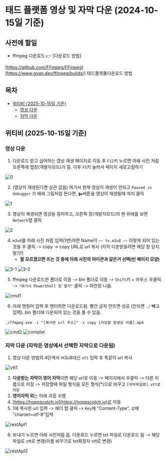 # 태드 플랫폼 영상 및 자막 다운 (2024-10-15일 기준)
## 사전에 할일
- ffmpeg 다운로드 👉️ [다운로드 방법] 

[https://github.com/FFmpeg/FFmpeg](https://www.gyan.dev/ffmpeg/builds/)
태드플렛폼다운로드 방법

## 목차
<!-- TOC start -->
- [위티비 (2025-10-15일 기준)](#위티비-2025-10-15일-기준)
   * [영상 다운](#영상-다운)
   * [자막 다운](#자막-다운-자막은-영상에서-선택한-자막으로-다운됨)
<!-- TOC end -->

## 위티비 (2025-10-15일 기준)
### 영상 다운
1. 다운로드 받고 싶어하는 영상 재생 페이지로 이동 후 `F12`키 누르면 아래 사진 처럼 오른쪽에 탭창(개발자모드)가 뜸. 이후 `F5`키 눌러서 페이지 새로고침하기
   
  ![0](https://github.com/user-attachments/assets/53b34718-0cb9-4d6f-80f7-90d6f96bc443)

2. (영상이 재생된다면 상관 없음) 여기서 현재 영상이 재생이 안되고 `Paused in debugger` 가 애래 그림처럼 뜬다면, `❚▶`버튼을 영상이 재생될때 까지 클릭
   
  ![1](https://github.com/user-attachments/assets/5c85eb75-2ca6-40ea-8199-50a6e9373617)

3. 영상이 재생되면 영상을 정지하고, 오른쪽 창(개발자모드)의 맨 위에를 보면 `Network`탭 클릭

  ![2](https://github.com/user-attachments/assets/b6c76aea-6e1d-4ae7-be88-28e29e01d3db)

4. `m3u8`를 아래 사진 처럼 입력(1번)하면 Name이 `~~ tx.m3u8 ~~` 이렇게 되어 있는 것을 우 클릭 -> copy -> copy URL로 url 복사 (자막 다운받을려면 해당 창 닫지 말기!)
    - **잘 모르겠으면 뜨는 것 중에 아래 사진의 아이콘과 같은거 선택(빈 페이지 모양)**

  ![3-1](https://github.com/user-attachments/assets/76b1bd36-b4eb-498e-9ada-9c31b26ba583) ![3-2](https://github.com/user-attachments/assets/8e697107-3ee1-43f6-b328-a7ee85493d61)


5. ffmpeg 다운로드한 폴더로 이동 -> bin 폴더로 이동 -> `Shift`키 + 마우스 우클릭 -> `"여기서 PowerShell 창 열기"` 클릭 -> 파란창 나옴.

  ![cmd1](https://github.com/user-attachments/assets/09129e37-2a53-4176-bd50-0c2779c33116)

6. 아래 명령어 입력 후 엔터하면 다운로드됨. 빨간 글자 안뜨면 성공 (안되면 `./` 빼고 입력). bin 폴더에 다운되어 있는 것을 볼 수 있음.
```
./ffmpeg.exe -i "[복사한 url 주소]" -c copy [저장할 동영상 이름].mp4
```

  ![cmd2](https://github.com/user-attachments/assets/ed65c083-af0c-43e3-800b-6dd9c3555f9d)
  ![complet](https://github.com/user-attachments/assets/8cd58dd2-39a2-43f0-978c-253f18c85a67)


### 자막 다운 (자막은 영상에서 선택한 자막으로 다운됨)
1. 영상 다운 방법의 4단계서 m3u8대신 `vtt` 입력 후 똑같이 url 복사

 ![vtt1](https://github.com/user-attachments/assets/c39323a5-2a2c-47ff-96a1-2587370485ff)

2. **다운받는 자막이 영어 자막**이면 해당 url로 이동 -> 페이지에서 우클릭 -> 다른 이름으로 저장 -> 저장할때 파일 형식을 모든 형식(*)으로 바꾸고 `[자막파일명].vtt로 저장`
3. **영어자막 외**는 아래 과정 수행
4. [https://hoppscotch.io](https://hoppscotch.io)로 이동
5. 1에 복사한 url 입력 -> 헤더 탭 클릭 -> `Key`에 "Content-Type", `값`에 "charset=utf-8"입력

  ![restApI1](https://github.com/user-attachments/assets/0b914bb8-e36b-4137-a617-669be6795426)

6. 보내기 누르면 아래 사진처럼 뜸. 다운로드 누르면 txt 파일로 다운로드 됨 -> 해당 파일로 vtt로 변경(이름 바꾸기로 txt확장자 vtt로 변경)

![restApI2](https://github.com/user-attachments/assets/e2f9078c-d5ec-4d4b-b07a-367a33488e4b)


